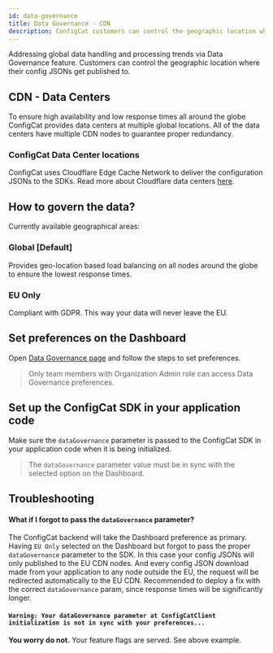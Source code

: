 ```yaml
---
id: data-governance
title: Data Governance - CDN
description: ConfigCat customers can control the geographic location where their data will be published to. Helps to stay compliant with GDPR and other data protection regulations.
---
```


Addressing global data handling and processing trends via Data Governance feature. Customers
can control the geographic location where their config JSONs get published to.

## CDN - Data Centers

To ensure high availability and low response times all around the globe ConfigCat provides
data centers at multiple global locations. All of the data centers have multiple CDN nodes
to guarantee proper redundancy.

### ConfigCat Data Center locations

ConfigCat uses Cloudflare Edge Cache Network to deliver the configuration JSONs to the SDKs. Read more about Cloudflare data centers [here](https://www.cloudflare.com/network/).

## How to govern the data?

Currently available geographical areas:

### Global [Default]

Provides geo-location based load balancing on all nodes around the globe to ensure the lowest response times.

### EU Only

Compliant with GDPR. This way your data will never leave the EU.

## Set preferences on the Dashboard

Open <a href="https://app.configcat.com/organization/data-governance">Data Governance page</a> and follow the steps to set preferences.

> Only team members with Organization Admin role can access Data Governance preferences.

## Set up the ConfigCat SDK in your application code

Make sure the `dataGovernance` parameter is passed to the ConfigCat SDK
in your application code when it is being initialized.

> The `dataGovernance` parameter value must be in sync with the selected option on
> the Dashboard.

## Troubleshooting

#### What if I forgot to pass the `dataGovernance` parameter?

The ConfigCat backend will take the Dashboard preference as primary. Having `EU Only` selected on the Dashboard but forgot to pass the proper `dataGovernance` parameter to the SDK. In this case your config JSONs will only published to the EU CDN nodes. And every config JSON download made from your application to any node outside the EU, the request will be redirected automatically to the EU CDN. Recommended to deploy a fix with the correct `dataGovernance` param, since response times will be significantly longer.

#### `Warning: Your dataGovernance parameter at ConfigCatClient initialization is not in sync with your preferences...`

**You worry do not.** Your feature flags are served. See above example.
